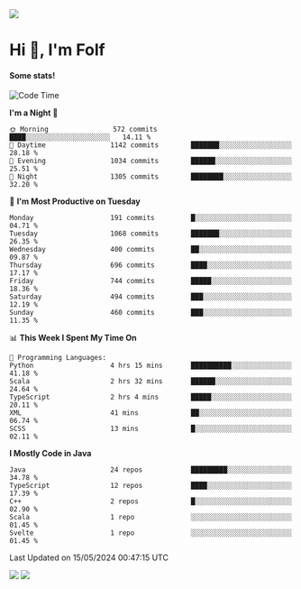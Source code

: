 <img src="https://komarev.com/ghpvc/?username=itsfolf"/>
<h1>Hi 👋, I'm Folf</h1>


#### Some stats!
<!--START_SECTION:waka-->
![Code Time](http://img.shields.io/badge/Code%20Time-2%2C217%20hrs%209%20mins-blue)

**I'm a Night 🦉** 

```text
🌞 Morning                572 commits         ████░░░░░░░░░░░░░░░░░░░░░   14.11 % 
🌆 Daytime                1142 commits        ███████░░░░░░░░░░░░░░░░░░   28.18 % 
🌃 Evening                1034 commits        ██████░░░░░░░░░░░░░░░░░░░   25.51 % 
🌙 Night                  1305 commits        ████████░░░░░░░░░░░░░░░░░   32.20 % 
```
📅 **I'm Most Productive on Tuesday** 

```text
Monday                   191 commits         █░░░░░░░░░░░░░░░░░░░░░░░░   04.71 % 
Tuesday                  1068 commits        ███████░░░░░░░░░░░░░░░░░░   26.35 % 
Wednesday                400 commits         ██░░░░░░░░░░░░░░░░░░░░░░░   09.87 % 
Thursday                 696 commits         ████░░░░░░░░░░░░░░░░░░░░░   17.17 % 
Friday                   744 commits         █████░░░░░░░░░░░░░░░░░░░░   18.36 % 
Saturday                 494 commits         ███░░░░░░░░░░░░░░░░░░░░░░   12.19 % 
Sunday                   460 commits         ███░░░░░░░░░░░░░░░░░░░░░░   11.35 % 
```


📊 **This Week I Spent My Time On** 

```text
💬 Programming Languages: 
Python                   4 hrs 15 mins       ██████████░░░░░░░░░░░░░░░   41.18 % 
Scala                    2 hrs 32 mins       ██████░░░░░░░░░░░░░░░░░░░   24.64 % 
TypeScript               2 hrs 4 mins        █████░░░░░░░░░░░░░░░░░░░░   20.11 % 
XML                      41 mins             ██░░░░░░░░░░░░░░░░░░░░░░░   06.74 % 
SCSS                     13 mins             █░░░░░░░░░░░░░░░░░░░░░░░░   02.11 % 
```

**I Mostly Code in Java** 

```text
Java                     24 repos            █████████░░░░░░░░░░░░░░░░   34.78 % 
TypeScript               12 repos            ████░░░░░░░░░░░░░░░░░░░░░   17.39 % 
C++                      2 repos             █░░░░░░░░░░░░░░░░░░░░░░░░   02.90 % 
Scala                    1 repo              ░░░░░░░░░░░░░░░░░░░░░░░░░   01.45 % 
Svelte                   1 repo              ░░░░░░░░░░░░░░░░░░░░░░░░░   01.45 % 
```




 Last Updated on 15/05/2024 00:47:15 UTC
<!--END_SECTION:waka-->
<a src="https://discord.com/users/1090088995976925305"><img src="https://lanyard-profile-readme.vercel.app/api/1090088995976925305"/></a></td> 
<img src="https://hit.yhype.me/github/profile?user_id=9268058"/>
